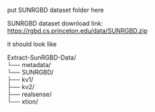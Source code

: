 put SUNRGBD dataset folder here

SUNRGBD dataset download link:  https://rgbd.cs.princeton.edu/data/SUNRGBD.zip


it should look like 

Extract-SunRGBD-Data/ <br>
└── metadata/  <br>
    └── SUNRGBD/ <br>
        ├── kv1/<br> 
        ├── kv2/<br>
        ├── realsense/<br>
        └── xtion/<br>

